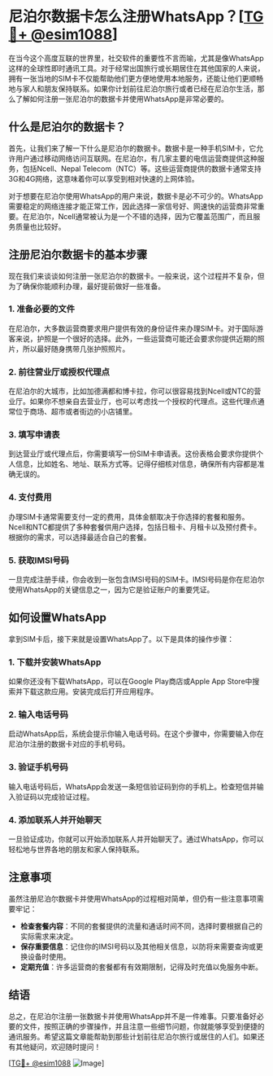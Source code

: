 # 尼泊尔数据卡怎么注册WhatsApp？[[TG💪+ @esim1088](https://t.me/s/esim1088)]

在当今这个高度互联的世界里，社交软件的重要性不言而喻，尤其是像WhatsApp这样的全球性即时通讯工具。对于经常出国旅行或长期居住在其他国家的人来说，拥有一张当地的SIM卡不仅能帮助他们更方便地使用本地服务，还能让他们更顺畅地与家人和朋友保持联系。如果你计划前往尼泊尔旅行或者已经在尼泊尔生活，那么了解如何注册一张尼泊尔的数据卡并使用WhatsApp是非常必要的。

## 什么是尼泊尔的数据卡？

首先，让我们来了解一下什么是尼泊尔的数据卡。数据卡是一种手机SIM卡，它允许用户通过移动网络访问互联网。在尼泊尔，有几家主要的电信运营商提供这种服务，包括Ncell、Nepal Telecom（NTC）等。这些运营商提供的数据卡通常支持3G和4G网络，这意味着你可以享受到相对快速的上网体验。

对于想要在尼泊尔使用WhatsApp的用户来说，数据卡是必不可少的。WhatsApp需要稳定的网络连接才能正常工作，因此选择一家信号好、网速快的运营商非常重要。在尼泊尔，Ncell通常被认为是一个不错的选择，因为它覆盖范围广，而且服务质量也比较好。

## 注册尼泊尔数据卡的基本步骤

现在我们来谈谈如何注册一张尼泊尔的数据卡。一般来说，这个过程并不复杂，但为了确保你能顺利办理，最好提前做好一些准备。

### 1. 准备必要的文件

在尼泊尔，大多数运营商要求用户提供有效的身份证件来办理SIM卡。对于国际游客来说，护照是一个很好的选择。此外，一些运营商可能还会要求你提供近期的照片，所以最好随身携带几张护照照片。

### 2. 前往营业厅或授权代理点

在尼泊尔的大城市，比如加德满都和博卡拉，你可以很容易找到Ncell或NTC的营业厅。如果你不想亲自去营业厅，也可以考虑找一个授权的代理点。这些代理点通常位于商场、超市或者街边的小店铺里。

### 3. 填写申请表

到达营业厅或代理点后，你需要填写一份SIM卡申请表。这份表格会要求你提供个人信息，比如姓名、地址、联系方式等。记得仔细核对信息，确保所有内容都是准确无误的。

### 4. 支付费用

办理SIM卡通常需要支付一定的费用，具体金额取决于你选择的套餐和服务。Ncell和NTC都提供了多种套餐供用户选择，包括日租卡、月租卡以及预付费卡。根据你的需求，可以选择最适合自己的套餐。

### 5. 获取IMSI号码

一旦完成注册手续，你会收到一张包含IMSI号码的SIM卡。IMSI号码是你在尼泊尔使用WhatsApp的关键信息之一，因为它是验证账户的重要凭证。

## 如何设置WhatsApp

拿到SIM卡后，接下来就是设置WhatsApp了。以下是具体的操作步骤：

### 1. 下载并安装WhatsApp

如果你还没有下载WhatsApp，可以在Google Play商店或Apple App Store中搜索并下载这款应用。安装完成后打开应用程序。

### 2. 输入电话号码

启动WhatsApp后，系统会提示你输入电话号码。在这个步骤中，你需要输入你在尼泊尔注册的数据卡对应的手机号码。

### 3. 验证手机号码

输入电话号码后，WhatsApp会发送一条短信验证码到你的手机上。检查短信并输入验证码以完成验证过程。

### 4. 添加联系人并开始聊天

一旦验证成功，你就可以开始添加联系人并开始聊天了。通过WhatsApp，你可以轻松地与世界各地的朋友和家人保持联系。

## 注意事项

虽然注册尼泊尔数据卡并使用WhatsApp的过程相对简单，但仍有一些注意事项需要牢记：

- **检查套餐内容**：不同的套餐提供的流量和通话时间不同，选择时要根据自己的实际需求来决定。
- **保存重要信息**：记住你的IMSI号码以及其他相关信息，以防将来需要查询或更换设备时使用。
- **定期充值**：许多运营商的套餐都有有效期限制，记得及时充值以免服务中断。

## 结语

总之，在尼泊尔注册一张数据卡并使用WhatsApp并不是一件难事。只要准备好必要的文件，按照正确的步骤操作，并且注意一些细节问题，你就能够享受到便捷的通讯服务。希望这篇文章能帮助到那些计划前往尼泊尔旅行或居住的人们。如果还有其他疑问，欢迎随时提问！

[[TG💪+ @esim1088](https://t.me/s/esim1088) ![Image](https://i.postimg.cc/4NQfJmqS/Snipaste-2025-05-13-00-14-12.png)]
